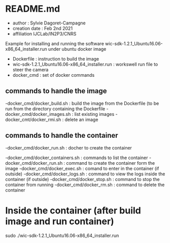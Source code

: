 # README.md

- author : Sylvie Dagoret-Campagne
- creation date : Feb 2nd 2021
- affiliation IJCLab/IN2P3/CNRS

Example for installing and running the software wic-sdk-1.2.1_Ubuntu16.06-x86_64_installer.run under ubuntu docker image

- Dockerfile : instruction to build the image
- wic-sdk-1.2.1_Ubuntu16.06-x86_64_installer.run : workswell run file to steer the camera
- docker_cmd : set of docker commands



## commands to handle the image

-docker_cmd/docker_build.sh  : build the image from the Dockerfile (to be run from the directory containing the Dockerfile
-docker_cmd/docker_images.sh : list  existing images 
-docker_cmt/docker_rmi.sh    : delete an image 


## commands to handle the container

-docker_cmd/docker_run.sh : docher to create the container

-docker_cmd/docker_containers.sh : commands to list the container
-docker_cmd/docker_run.sh        : command to create the container form the image
-docker_cmd/docker_exec.sh       : comand to enter in the container (if outside) 
-docker_cmd/docker_logs.sh       : command to view the logs inside the container (if outside)
-docker_cmd/docker_stop.sh       : command to stop the container from running
-docker_cmd/docker_rm.sh         : command to delete the container   



# Inside the container (after build image and run container)

sudo ./wic-sdk-1.2.1_Ubuntu16.06-x86_64_installer.run
